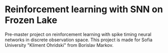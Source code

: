 # Reinforcement learning with SNN on Frozen Lake
Pre-master project on reinforcement 
learning with spike timing neural networks in discrete observation space.
This project is made for Sofia University "Kliment Ohridski" 
from Borislav Markov.


